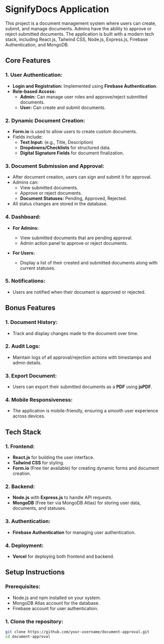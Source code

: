 # SignifyDocs Application

This project is a document management system where users can create, submit, and manage documents. Admins have the ability to approve or reject submitted documents. The application is built with a modern tech stack, including React.js, Tailwind CSS, Node.js, Express.js, Firebase Authentication, and MongoDB. 

## Core Features

### 1. User Authentication:
- **Login and Registration:** Implemented using **Firebase Authentication**.
- **Role-based Access:**
  - **Admin:** Can manage user roles and approve/reject submitted documents.
  - **User:** Can create and submit documents.

### 2. Dynamic Document Creation:
- **Form.io** is used to allow users to create custom documents.
- Fields include:
  - **Text Input:** (e.g., Title, Description)
  - **Dropdowns/Checklists** for structured data.
  - **Digital Signature Fields** for document finalization.

### 3. Document Submission and Approval:
- After document creation, users can sign and submit it for approval.
- Admins can:
  - View submitted documents.
  - Approve or reject documents.
  - **Document Statuses:** Pending, Approved, Rejected.
- All status changes are stored in the database.

### 4. Dashboard:
- **For Admins:**
  - View submitted documents that are pending approval.
  - Admin action panel to approve or reject documents.
  
- **For Users:**
  - Display a list of their created and submitted documents along with current statuses.

### 5. Notifications:
- Users are notified when their document is approved or rejected.

## Bonus Features

### 1. Document History:
- Track and display changes made to the document over time.

### 2. Audit Logs:
- Maintain logs of all approval/rejection actions with timestamps and admin details.

### 3. Export Document:
- Users can export their submitted documents as a **PDF** using **jsPDF**.

### 4. Mobile Responsiveness:
- The application is mobile-friendly, ensuring a smooth user experience across devices.

## Tech Stack

### 1. Frontend:
- **React.js** for building the user interface.
- **Tailwind CSS** for styling.
- **Form.io** (Free tier available) for creating dynamic forms and document creation.

### 2. Backend:
- **Node.js** with **Express.js** to handle API requests.
- **MongoDB** (Free tier via MongoDB Atlas) for storing user data, documents, and statuses.

### 3. Authentication:
- **Firebase Authentication** for managing user authentication.

### 4. Deployment:
- **Vercel** for deploying both frontend and backend.

## Setup Instructions

### Prerequisites:
- Node.js and npm installed on your system.
- MongoDB Atlas account for the database.
- Firebase account for user authentication.

### 1. Clone the repository:
```bash
git clone https://github.com/your-username/document-approval.git
cd document-approval

